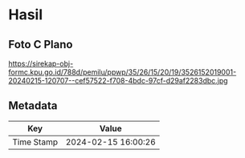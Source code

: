 # Hasil

## Foto C Plano

https://sirekap-obj-formc.kpu.go.id/788d/pemilu/ppwp/35/26/15/20/19/3526152019001-20240215-120707--cef57522-f708-4bdc-97cf-d29af2283dbc.jpg


## Metadata

| Key        | Value               |
| ---------- | ------------------- |
| Time Stamp | 2024-02-15 16:00:26 |




